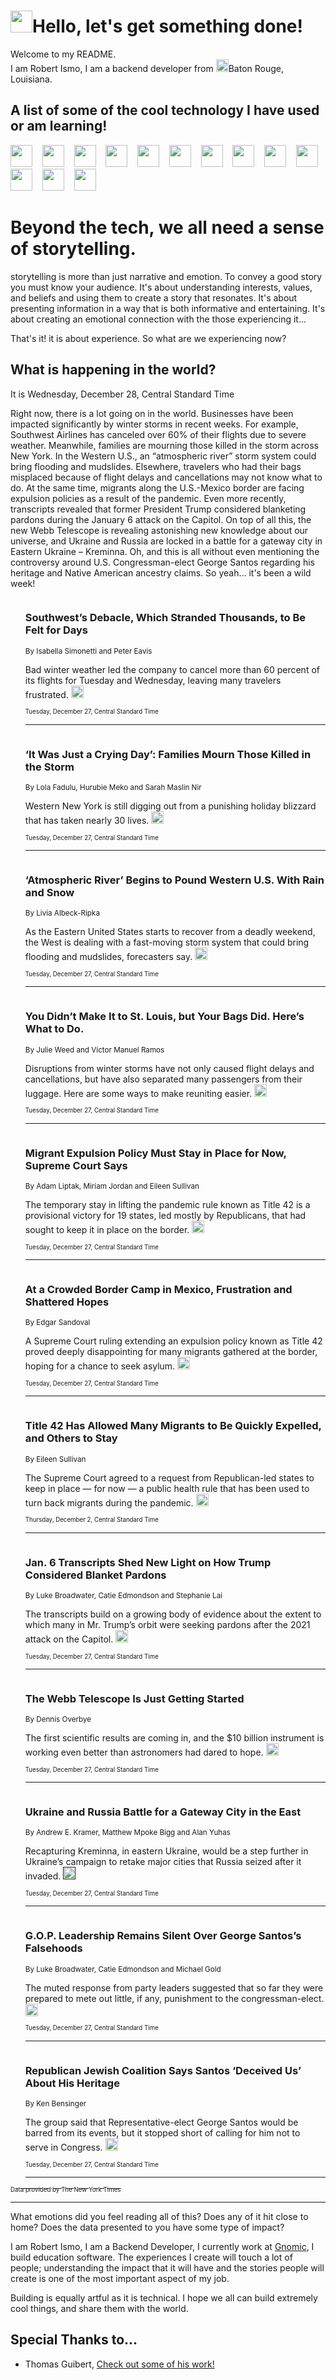 <h1><img src="https://emojis.slackmojis.com/emojis/images/1643514375/3493/hot-coffee.gif?1643514375" width="35"/>Hello, let's get something done!</h1>

<p>Welcome to my README.<br/>
I am Robert Ismo, I am a backend developer from <img src="https://emojis.slackmojis.com/emojis/images/1638395689/50435/moulin_rouge.png?1638395689" width="20"/>Baton Rouge, Louisiana.</p>
<h2>A list of some of the cool technology I have used or am learning!</h2>
<p>
<img src="https://emojis.slackmojis.com/emojis/images/1643516091/21142/meow_bongotap.gif?1643516091" width="35" alt="">
<img src="https://img.shields.io/badge/Favorite%20Frontend%20Framework-SvelteKit-f83903" alt="">
<img src="https://img.shields.io/badge/Second%20Favorite-Vue-40b581" alt="">
<img src="https://img.shields.io/badge/Most%20Used%20Runtime-Nodejs-78b061" alt="">
<img src="https://emojis.slackmojis.com/emojis/images/1643517416/34482/fire.gif?1643517416" width="35" alt="">
<img src="https://img.shields.io/badge/Javascript%20But%20Better-Typescript-0078ca" alt="">
<img src="https://img.shields.io/badge/Favorite%20Language-Elixir-3e244d" alt="">
<img src="https://img.shields.io/badge/Containerize%20Everything-Docker-6ac9ef" alt="">
<img src="https://emojis.slackmojis.com/emojis/images/1643514596/5999/meow_party.gif?1643514596" width="35" alt="">
<img src="https://img.shields.io/badge/API%20Love%20Language-Graphql-de32a5" alt="">
<img src="https://img.shields.io/badge/Our%20Favorite%20Version%20Controller-Git-e94f33" alt="">
<img src="https://img.shields.io/badge/Favorite%20Database-Redis-d42d1d" alt="">
<img src="https://emojis.slackmojis.com/emojis/images/1643514559/5584/deployparrot.gif?1643514559" width="35" alt="">
<img src="https://img.shields.io/badge/Container%20Interstate-RabbitMQ-f66200" alt="">
<img src="https://img.shields.io/badge/Gotta%20Learn-Kubernetes-316adf" alt="">
<img src="https://img.shields.io/badge/Really%20Mature%20Now-WASM-654fef" alt="">
<img src="https://emojis.slackmojis.com/emojis/images/1666642497/61942/dance_vibe.gif?1666642497" width="35" alt="">
<img src="https://img.shields.io/badge/For%20My%20M1-ARM64-657d96" alt="">
<img src="https://img.shields.io/badge/Loving%20This%20So%20Much-TailwindCSS-17bcb5" alt="">
<img src="https://img.shields.io/badge/Cool%20Build%20Tool-Vite-f9cb24" alt="">
<img src="https://emojis.slackmojis.com/emojis/images/1669231376/62819/working-on-it.gif?1669231376" width="35" alt="">
<img src="https://img.shields.io/badge/Fun%20and%20Easy%20Database-MongoDB-5f8c49" alt="">
<img src="https://img.shields.io/badge/JS%20Life%20Support-NPM-c73737" alt="">
<img src="https://img.shields.io/badge/I%20Liked%20It-DynamoDB-0073b9" alt="">
<img src="https://emojis.slackmojis.com/emojis/images/1643514045/46/question.gif?1643514045" width="35" alt="">
<img src="https://img.shields.io/badge/cool-React-60d6f9" alt="">
<img src="https://img.shields.io/badge/Future%20Big%20Project-Lambda-f37e00" alt="">
<img src="https://img.shields.io/badge/NPM%20But%20Better-PNPM-f1aa07" alt="">
<img src="https://emojis.slackmojis.com/emojis/images/1643514943/9662/fbwow.gif?1643514943" width="35" alt="">
<img src="https://img.shields.io/badge/First%20Language-C-662079" alt="">
<img src="https://img.shields.io/badge/Where%20I%20Deploy%20Frontend-Vercel-000000" alt="">
<img src="https://img.shields.io/badge/Who%20Does%20not%20Want%20an%20App-Swift-f9492a" alt="">
<img src="https://emojis.slackmojis.com/emojis/images/1643514058/151/javascript.png?1643514058" width="35" alt="">
<img src="https://img.shields.io/badge/cool-Python-fbd542" alt="">
<img src="https://img.shields.io/badge/Favorite%20Something-Stripe-656cdc" alt="">
<img src="https://img.shields.io/badge/Of%20Course-HTML5-ed6327" alt="">
<img src="https://emojis.slackmojis.com/emojis/images/1660415405/60731/bomb.gif?1660415405" width="35" alt="">
<img src="https://img.shields.io/badge/hate-CSS-2964ec" alt="">
<img src="https://img.shields.io/badge/Learning-CircleCI-141215" alt="">
<img src="https://img.shields.io/badge/Learning-Rust-fbbb3b" alt="">
<img src="https://emojis.slackmojis.com/emojis/images/1660415397/60712/writing-hand.gif?1660415397" width="35" alt="">
<img src="https://img.shields.io/badge/Dev%20Browser%20of%20Choice-Firefox-cc4e26" alt="">
<img src="https://img.shields.io/badge/Recoverying%20From%20Windows-UNIX-1781e3" alt="">
<img src="https://img.shields.io/badge/LOVE-LogSeq-90c1c2" alt="">
<img src="https://emojis.slackmojis.com/emojis/images/1643514066/223/kirby.gif?1643514066" width="35" alt="">
<img src="https://img.shields.io/badge/Daily%20Driver-MacOS-e6e6e8" alt="">
<img src="https://img.shields.io/badge/Git%20Server-Github-000000" alt="">
<img src="https://img.shields.io/badge/enjoyable-EC2-f17428" alt="">
<img src="https://emojis.slackmojis.com/emojis/images/1643514239/2069/excited.gif?1643514239" width="35" alt="">
</p>
<h1>Beyond the tech, we all need a sense of storytelling.</h1>
<p>storytelling is more than just narrative and emotion. To convey a good story you must know your audience. It's about understanding interests, values, and beliefs and using them to create a story that resonates. It's about presenting information in a way that is both informative and entertaining. It's about creating an emotional connection with the those experiencing it...</p>
<p>That's it! it is about experience. So what are we experiencing now?</p>
<h2>What is happening in the world?</h2>
<p>It is Wednesday, December 28, Central Standard Time</p>
<p>
Right now, there is a lot going on in the world. Businesses have been impacted significantly by winter storms in recent weeks. For example, Southwest Airlines has canceled over 60% of their flights due to severe weather. Meanwhile, families are mourning those killed in the storm across New York. In the Western U.S., an “atmospheric river” storm system could bring flooding and mudslides. Elsewhere, travelers who had their bags misplaced because of flight delays and cancellations may not know what to do. At the same time, migrants along the U.S.-Mexico border are facing expulsion policies as a result of the pandemic. Even more recently, transcripts revealed that former President Trump considered blanketing pardons during the January 6 attack on the Capitol. On top of all this, the new Webb Telescope is revealing astonishing new knowledge about our universe, and Ukraine and Russia are locked in a battle for a gateway city in Eastern Ukraine – Kreminna. Oh, and this is all without even mentioning the controversy around U.S. Congressman-elect George Santos regarding his heritage and Native American ancestry claims. So yeah… it&#39;s been a wild week!</p>
<ol>
<img src="https://img.shields.io/badge/-business-blue" alt="">
<h3>Southwest’s Debacle, Which Stranded Thousands, to Be Felt for Days</h3>
<sub>By Isabella Simonetti and Peter Eavis</sub>
<p>Bad winter weather led the company to cancel more than 60 percent of its flights for Tuesday and Wednesday, leaving many travelers frustrated.  <a href="https://nyti.ms/3YSc1tZ"><img src="https://developer.nytimes.com/files/poweredby_nytimes_30b.png?v=1583354208352" height="20"></a></p>
<sub><sub>Tuesday, December 27, Central Standard Time</sub></sub>
<hr/>
<img src="https://img.shields.io/badge/-nyregion-blue" alt="">
<h3>‘It Was Just a Crying Day’: Families Mourn Those Killed in the Storm</h3>
<sub>By Lola Fadulu, Hurubie Meko and Sarah Maslin Nir</sub>
<p>Western New York is still digging out from a punishing holiday blizzard that has taken nearly 30 lives.  <a href="https://nyti.ms/3FZVo6S"><img src="https://developer.nytimes.com/files/poweredby_nytimes_30b.png?v=1583354208352" height="20"></a></p>
<sub><sub>Tuesday, December 27, Central Standard Time</sub></sub>
<hr/>
<img src="https://img.shields.io/badge/-us-blue" alt="">
<h3>‘Atmospheric River’ Begins to Pound Western U.S. With Rain and Snow</h3>
<sub>By Livia Albeck-Ripka</sub>
<p>As the Eastern United States starts to recover from a deadly weekend, the West is dealing with a fast-moving storm system that could bring flooding and mudslides, forecasters say.  <a href="https://nyti.ms/3I8rRLi"><img src="https://developer.nytimes.com/files/poweredby_nytimes_30b.png?v=1583354208352" height="20"></a></p>
<sub><sub>Tuesday, December 27, Central Standard Time</sub></sub>
<hr/>
<img src="https://img.shields.io/badge/-travel-blue" alt="">
<h3>You Didn’t Make It to St. Louis, but Your Bags Did. Here’s What to Do.</h3>
<sub>By Julie Weed and Víctor Manuel Ramos</sub>
<p>Disruptions from winter storms have not only caused flight delays and cancellations, but have also separated many passengers from their luggage. Here are some ways to make reuniting easier.  <a href="https://nyti.ms/3WJPtK6"><img src="https://developer.nytimes.com/files/poweredby_nytimes_30b.png?v=1583354208352" height="20"></a></p>
<sub><sub>Tuesday, December 27, Central Standard Time</sub></sub>
<hr/>
<img src="https://img.shields.io/badge/-us-blue" alt="">
<h3>Migrant Expulsion Policy Must Stay in Place for Now, Supreme Court Says</h3>
<sub>By Adam Liptak, Miriam Jordan and Eileen Sullivan</sub>
<p>The temporary stay in lifting the pandemic rule known as Title 42 is a provisional victory for 19 states, led mostly by Republicans, that had sought to keep it in place on the border.  <a href="https://nyti.ms/3GlZkQO"><img src="https://developer.nytimes.com/files/poweredby_nytimes_30b.png?v=1583354208352" height="20"></a></p>
<sub><sub>Tuesday, December 27, Central Standard Time</sub></sub>
<hr/>
<img src="https://img.shields.io/badge/-us-blue" alt="">
<h3>At a Crowded Border Camp in Mexico, Frustration and Shattered Hopes</h3>
<sub>By Edgar Sandoval</sub>
<p>A Supreme Court ruling extending an expulsion policy known as Title 42 proved deeply disappointing for many migrants gathered at the border, hoping for a chance to seek asylum.  <a href="https://nyti.ms/3PTUcGY"><img src="https://developer.nytimes.com/files/poweredby_nytimes_30b.png?v=1583354208352" height="20"></a></p>
<sub><sub>Tuesday, December 27, Central Standard Time</sub></sub>
<hr/>
<img src="https://img.shields.io/badge/-us-blue" alt="">
<h3>Title 42 Has Allowed Many Migrants to Be Quickly Expelled, and Others to Stay</h3>
<sub>By Eileen Sullivan</sub>
<p>The Supreme Court agreed to a request from Republican-led states to keep in place — for now — a public health rule that has been used to turn back migrants during the pandemic.  <a href="https://nyti.ms/3djHoa8"><img src="https://developer.nytimes.com/files/poweredby_nytimes_30b.png?v=1583354208352" height="20"></a></p>
<sub><sub>Thursday, December 2, Central Standard Time</sub></sub>
<hr/>
<img src="https://img.shields.io/badge/-us-blue" alt="">
<h3>Jan. 6 Transcripts Shed New Light on How Trump Considered Blanket Pardons</h3>
<sub>By Luke Broadwater, Catie Edmondson and Stephanie Lai</sub>
<p>The transcripts build on a growing body of evidence about the extent to which many in Mr. Trump’s orbit were seeking pardons after the 2021 attack on the Capitol.  <a href="https://nyti.ms/3jzcNfm"><img src="https://developer.nytimes.com/files/poweredby_nytimes_30b.png?v=1583354208352" height="20"></a></p>
<sub><sub>Tuesday, December 27, Central Standard Time</sub></sub>
<hr/>
<img src="https://img.shields.io/badge/-science-blue" alt="">
<h3>The Webb Telescope Is Just Getting Started</h3>
<sub>By Dennis Overbye</sub>
<p>The first scientific results are coming in, and the $10 billion instrument is working even better than astronomers had dared to hope.  <a href="https://nyti.ms/3vg8cRM"><img src="https://developer.nytimes.com/files/poweredby_nytimes_30b.png?v=1583354208352" height="20"></a></p>
<sub><sub>Tuesday, December 27, Central Standard Time</sub></sub>
<hr/>
<img src="https://img.shields.io/badge/-world-blue" alt="">
<h3>Ukraine and Russia Battle for a Gateway City in the East</h3>
<sub>By Andrew E. Kramer, Matthew Mpoke Bigg and Alan Yuhas</sub>
<p>Recapturing Kreminna, in eastern Ukraine, would be a step further in Ukraine’s campaign to retake major cities that Russia seized after it invaded.  <a href=""><img src="https://developer.nytimes.com/files/poweredby_nytimes_30b.png?v=1583354208352" height="20"></a></p>
<sub><sub>Tuesday, December 27, Central Standard Time</sub></sub>
<hr/>
<img src="https://img.shields.io/badge/-us-blue" alt="">
<h3>G.O.P. Leadership Remains Silent Over George Santos’s Falsehoods</h3>
<sub>By Luke Broadwater, Catie Edmondson and Michael Gold</sub>
<p>The muted response from party leaders suggested that so far they were prepared to mete out little, if any, punishment to the congressman-elect.  <a href="https://nyti.ms/3vnpfBz"><img src="https://developer.nytimes.com/files/poweredby_nytimes_30b.png?v=1583354208352" height="20"></a></p>
<sub><sub>Tuesday, December 27, Central Standard Time</sub></sub>
<hr/>
<img src="https://img.shields.io/badge/-us-blue" alt="">
<h3>Republican Jewish Coalition Says Santos ‘Deceived Us’ About His Heritage</h3>
<sub>By Ken Bensinger</sub>
<p>The group said that Representative-elect George Santos would be barred from its events, but it stopped short of calling for him not to serve in Congress.  <a href="https://nyti.ms/3VqDOPh"><img src="https://developer.nytimes.com/files/poweredby_nytimes_30b.png?v=1583354208352" height="20"></a></p>
<sub><sub>Tuesday, December 27, Central Standard Time</sub></sub>
<hr/>
</ol>
<a href="https://developer.nytimes.com"><sub><sub>Data provided by The New York Times</sub></sub></a>
<hr/>
<p>What emotions did you feel reading all of this? Does any of it hit close to home? Does the data presented to you have some type of impact?</p>
<p>I am Robert Ismo, I am a Backend Developer, I currently work at <a href="https://gnomic.education/">Gnomic</a>, I build education software. The experiences I create will touch a lot of people; understanding the impact that it will have and the stories people will create is one of the most important aspect of my job.</p>
<p>Building is equally artful as it is technical. I hope we all can build extremely cool things, and share them with the world.</p>
<h2>Special Thanks to...</h2>
<ul>
<li>Thomas Guibert, <a href="https://github.com/thmsgbrt/thmsgbrt">Check out some of his work!</a></li>
</ul>